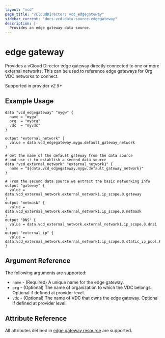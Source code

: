 ```yaml
---
layout: "vcd"
page_title: "vCloudDirector: vcd_edgegateway"
sidebar_current: "docs-vcd-data-source-edgegateway"
description: |-
  Provides an edge gateway data source.
---
```


# edge gateway

Provides a vCloud Director edge gateway directly connected to one or more external networks. This can be used to reference
edge gateways for Org VDC networks to connect.

Supported in provider *v2.5+*

## Example Usage

```hcl
data "vcd_edgegateway" "mygw" {
  name = "mygw"
  org  = "myorg"
  vdc  = "myvdc"
}

output "external_network" {
  value = data.vcd_edgegateway.mygw.default_gateway_network
}

# Get the name of the default gateway from the data source
# and use it to establish a second data source
data "vcd_external_network" "external_network1" {
  name = "${data.vcd_edgegateway.mygw.default_gateway_network}"
}

# From the second data source we extract the basic networking info
output "gateway" {
  value = data.vcd_external_network.external_network1.ip_scope.0.gateway
}
output "netmask" {
  value = data.vcd_external_network.external_network1.ip_scope.0.netmask
}
output "DNS" {
  value = data.vcd_external_network.external_network1.ip_scope.0.dns1
}
output "external_ip" {
  value = data.vcd_external_network.external_network1.ip_scope.0.static_ip_pool.0.start_address
}
```

## Argument Reference

The following arguments are supported:

* `name` - (Required) A unique name for the edge gateway.
* `org` - (Optional) The name of organization to which the VDC belongs. Optional if defined at provider level.
* `vdc` - (Optional) The name of VDC that owns the edge gateway. Optional if defined at provider level. 

## Attribute Reference

All attributes defined in [edge gateway resource](/docs/providers/vcd/r/edgegateway.html#attribute-reference) are supported.